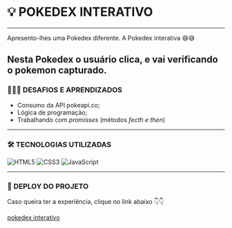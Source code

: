 # 💡 POKEDEX INTERATIVO 

---

Apresento-lhes uma Pokedex diferente. A Pokedex interativa 😅😅

Nesta Pokedex o usuário clica, e vai verificando o pokemon capturado.
---

### 👨🏾‍💻 DESAFIOS E APRENDIZADOS

- Consumo da API pokeapi.co;
- Lógica de programação;
- Trabalhando com *promisses* (métodos *fecth e then*)

---

### 🛠 TECNOLOGIAS UTILIZADAS

 ![HTML5](https://img.shields.io/badge/HTML5-000?style=for-the-badge&logo=html5) 
![CSS3](https://img.shields.io/badge/CSS3-000?style=for-the-badge&logo=css3&logoColor=264CE4)
![JavaScript](https://img.shields.io/badge/JavaScript-000?style=for-the-badge&logo=javascript&color=000)

---

### 🚀 DEPLOY DO PROJETO

Caso queira ter a experiência, clique no link abaixo 👇👇

[pokedex interativo](https://diegosantosmoreira.github.io/pokedexinterativo/)